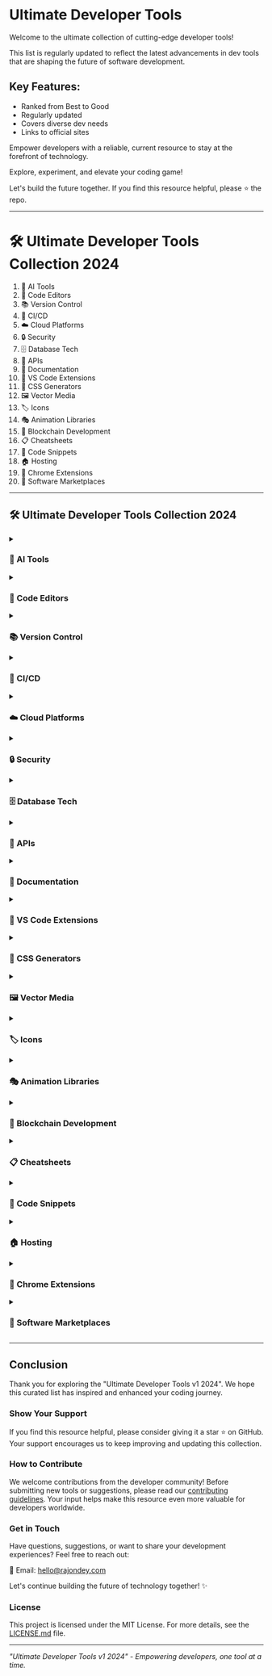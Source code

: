 # Ultimate Developer Tools

Welcome to the ultimate collection of cutting-edge developer tools!

This list is regularly updated to reflect the latest advancements in dev tools that are shaping the future of software development.

## Key Features:

- Ranked from Best to Good
- Regularly updated
- Covers diverse dev needs
- Links to official sites

Empower developers with a reliable, current resource to stay at the forefront of technology.

Explore, experiment, and elevate your coding game!

Let's build the future together.
If you find this resource helpful, please ⭐ the repo.

---

# 🛠️ Ultimate Developer Tools Collection 2024

1. 🤖 AI Tools
2. 📝 Code Editors
3. 📚 Version Control
4. 🔄 CI/CD
5. ☁️ Cloud Platforms
6. 🔒 Security
7. 🗄️ Database Tech
8. 🔌 APIs
9. 📖 Documentation
10. 🧩 VS Code Extensions
11. 🎨 CSS Generators
12. 🖼️ Vector Media
13. 🏷️ Icons
14. 🎭 Animation Libraries
15. 🔗 Blockchain Development
16. 📋 Cheatsheets
17. 🧩 Code Snippets
18. 🏠 Hosting
19. 🧭 Chrome Extensions
20. 🛒 Software Marketplaces

---

## 🛠️ Ultimate Developer Tools Collection 2024

<details>
  <summary><h3>🤖 AI Tools</h3></summary>

1. [**GitHub Copilot**](https://github.com/features/copilot) - AI-powered code completion
2. [**ChatGPT**](https://chat.openai.com/) - Versatile AI coding assistant
3. [**OpenAI API**](https://openai.com/api/) - Integrate AI into applications
4. [**Google Bard**](https://bard.google.com/) - AI for coding ideas
5. [**Claude**](https://www.anthropic.com/) - Advanced AI for complex tasks
6. [Amazon CodeWhisperer](https://aws.amazon.com/codewhisperer/) - AWS-focused AI code generator
7. [Tabnine](https://www.tabnine.com/) - Personalized code completion
8. [DeepMind AlphaCode](https://alphacode.deepmind.com/) - AI for complex programming
9. [IBM Watson Studio](https://www.ibm.com/cloud/watson-studio) - Comprehensive AI development platform
10. [Hugging Face Transformers](https://huggingface.co/transformers/) - Open-source ML models

</details>
<details>
  <summary><h3>📝 Code Editors</h3></summary>

1. [**Visual Studio Code**](https://code.visualstudio.com/) - Versatile, extensible editor
2. [**JetBrains IDEs**](https://www.jetbrains.com/) - Language-specific professional IDEs
3. [Sublime Text](https://www.sublimetext.com/) - Fast, lightweight text editor
4. [Vim](https://www.vim.org/) - Highly configurable terminal editor
5. [Atom](https://atom.io/) - Hackable text editor

</details>
<details>
  <summary><h3>📚 Version Control</h3></summary>

1. [**Git**](https://git-scm.com/) - Distributed version control system
2. [**GitHub**](https://github.com/) - Git repository hosting and collaboration
3. [**GitLab**](https://about.gitlab.com/) - DevOps platform with Git repository
4. [Bitbucket](https://bitbucket.org/) - Git and Mercurial code management

</details>
<details>
  <summary><h3>🔄 CI/CD</h3></summary>

1. [**Jenkins**](https://www.jenkins.io/) - Extensible automation server
2. [**GitLab CI/CD**](https://docs.gitlab.com/ee/ci/) - Integrated CI/CD in GitLab
3. [**GitHub Actions**](https://github.com/features/actions) - CI/CD integrated with GitHub
4. [CircleCI](https://circleci.com/) - Cloud-native CI/CD platform
5. [Travis CI](https://travis-ci.org/) - Distributed CI for open source
6. [Azure DevOps](https://azure.microsoft.com/en-us/services/devops/) - Microsoft's end-to-end DevOps solution
7. [TeamCity](https://www.jetbrains.com/teamcity/) - Powerful CI/CD by JetBrains

</details>
<details>
  <summary><h3>☁️ Cloud Platforms</h3></summary>

1. [**Amazon Web Services (AWS)**](https://aws.amazon.com/) - Comprehensive cloud computing platform
2. [**Microsoft Azure**](https://azure.microsoft.com/) - Cloud services for building, testing, deploying, and managing applications
3. [**Google Cloud Platform (GCP)**](https://cloud.google.com/) - Suite of cloud computing services
4. [DigitalOcean](https://www.digitalocean.com/) - Cloud infrastructure provider focused on simplicity
5. [Heroku](https://www.heroku.com/) - Platform as a Service (PaaS) for easy application deployment
6. [IBM Cloud](https://www.ibm.com/cloud) - Enterprise-grade cloud computing solutions
7. [Oracle Cloud](https://www.oracle.com/cloud/) - Comprehensive set of cloud solutions
8. [Alibaba Cloud](https://www.alibabacloud.com/) - Leading cloud provider in Asia

</details>
<details>
  <summary><h3>🔒 Security</h3></summary>

1. [**OWASP**](https://owasp.org/) - Open source security community and resources
2. [**Snyk**](https://snyk.io/) - Developer-first security platform
3. [**SonarQube**](https://www.sonarqube.org/) - Code quality and security static analysis
4. [Burp Suite](https://portswigger.net/burp) - Web application security testing
5. [Acunetix](https://www.acunetix.com/) - Web application security scanner
6. [Veracode](https://www.veracode.com/) - Application security testing platform
7. [HackerOne](https://www.hackerone.com/) - Bug bounty and vulnerability coordination platform

</details>
<details>
  <summary><h3>🗄️ Database Tech</h3></summary>

1. [**PostgreSQL**](https://www.postgresql.org/) - Advanced open-source relational database
2. [**MySQL**](https://www.mysql.com/) - Popular open-source relational database
3. [**MongoDB**](https://www.mongodb.com/) - Document-oriented NoSQL database
4. [Redis](https://redis.io/) - In-memory data structure store
5. [Elasticsearch](https://www.elastic.co/elasticsearch/) - Distributed search and analytics engine
6. [Cassandra](https://cassandra.apache.org/) - Highly scalable NoSQL database
7. [SQLite](https://www.sqlite.org/) - Lightweight, serverless relational database
8. [Oracle Database](https://www.oracle.com/database/) - Enterprise-grade relational database
9. [Microsoft SQL Server](https://www.microsoft.com/en-us/sql-server/) - Relational database management system
10. [Neo4j](https://neo4j.com/) - Graph database platform
11. [Couchbase](https://www.couchbase.com/) - Distributed NoSQL cloud database
12. [InfluxDB](https://www.influxdata.com/) - Time series database

</details>
<details>
  <summary><h3>🔌 APIs</h3></summary>

1. [**Postman**](https://www.postman.com/) - API development and testing platform
2. [**Swagger/OpenAPI**](https://swagger.io/) - API documentation and design tools
3. [**GraphQL**](https://graphql.org/) - Query language for APIs
4. [REST](https://restfulapi.net/) - Representational State Transfer architectural style
5. [gRPC](https://grpc.io/) - High-performance RPC framework
6. [Apollo](https://www.apollographql.com/) - GraphQL implementation platform
7. [Insomnia](https://insomnia.rest/) - API client and design platform
8. [API Gateway (AWS/Azure/GCP)](https://aws.amazon.com/api-gateway/) - Managed API management services
9. [FastAPI](https://fastapi.tiangolo.com/) - Modern Python web framework for building APIs
10. [JSON:API](https://jsonapi.org/) - Specification for building APIs in JSON

</details>

<details>
  <summary><h3>📖 Documentation</h3></summary>

1. [**Notion**](https://www.notion.so/) - All-in-one workspace for notes, docs, and collaboration
2. [**Markdown**](https://www.markdownguide.org/) - Lightweight markup language for creating formatted text
3. [**Read the Docs**](https://readthedocs.org/) - Documentation hosting platform
4. [GitBook](https://www.gitbook.com/) - Modern documentation platform
5. [Confluence](https://www.atlassian.com/software/confluence) - Team workspace for documentation and collaboration
6. [Sphinx](https://www.sphinx-doc.org/) - Documentation generator, especially popular in Python community
7. [Swagger UI](https://swagger.io/tools/swagger-ui/) - Interactive API documentation

</details>
<details>
  <summary><h3>🧩 VS Code Extensions</h3></summary>

1. [**IntelliCode**](https://marketplace.visualstudio.com/items?itemName=VisualStudioExptTeam.vscodeintellicode) - AI-assisted development
2. [**Prettier**](https://marketplace.visualstudio.com/items?itemName=esbenp.prettier-vscode) - Code formatter
3. [**ESLint**](https://marketplace.visualstudio.com/items?itemName=dbaeumer.vscode-eslint) - JavaScript linter
4. [GitLens](https://marketplace.visualstudio.com/items?itemName=eamodio.gitlens) - Git supercharged
5. [Live Share](https://marketplace.visualstudio.com/items?itemName=MS-vsliveshare.vsliveshare) - Real-time collaboration
6. [Docker](https://marketplace.visualstudio.com/items?itemName=ms-azuretools.vscode-docker) - Docker support
7. [Python](https://marketplace.visualstudio.com/items?itemName=ms-python.python) - Python language support
8. [REST Client](https://marketplace.visualstudio.com/items?itemName=humao.rest-client) - REST API testing tool
9. [CodeSnap](https://marketplace.visualstudio.com/items?itemName=adpyke.codesnap) - Take beautiful screenshots of your code
10. [CSS Formatter](https://marketplace.visualstudio.com/items?itemName=aeschli.vscode-css-formatter) - CSS, SCSS, Less formatter
11. [ES7+ React/Redux/React-Native snippets](https://marketplace.visualstudio.com/items?itemName=dsznajder.es7-react-js-snippets) - JavaScript and React/Redux snippets
12. [indent-rainbow](https://marketplace.visualstudio.com/items?itemName=oderwat.indent-rainbow) - Makes indentation easier to read
13. [Markdown All in One](https://marketplace.visualstudio.com/items?itemName=yzhang.markdown-all-in-one) - All you need to write Markdown
14. [Material Icon Theme](https://marketplace.visualstudio.com/items?itemName=PKief.material-icon-theme) - Material Design Icons for Visual Studio Code
15. [Turbo Console Log](https://marketplace.visualstudio.com/items?itemName=ChakrounAnas.turbo-console-log) - Automating the process of writing meaningful log messages
16. [vscode-icons](https://marketplace.visualstudio.com/items?itemName=vscode-icons-team.vscode-icons) - Icons for Visual Studio Code

</details>
<details>
  <summary><h3>🎨 CSS Generators</h3></summary>

1. [**CSS Gradient Generator**](https://cssgradient.io/) - Create and customize gradients
2. [**Flexbox Generator**](https://loading.io/flexbox/) - Visual tool for creating Flexbox layouts
3. [**CSS Grid Generator**](https://cssgrid-generator.netlify.app/) - Visual tool for creating CSS Grid layouts
4. [Keyframes](https://keyframes.app/) - Browser-based, visual CSS animation creator
5. [Blobmaker](https://www.blobmaker.app/) - Generate organic SVG shapes
6. [Neumorphism.io](https://neumorphism.io/#e0e0e0) - Generate soft UI CSS code
7. [Best CSS Button Generator](https://www.bestcssbuttongenerator.com/) - Create custom CSS buttons
8. [BGJar](https://bgjar.com/) - Generate beautiful background patterns
9. [CSS Clip-path Maker](https://bennettfeely.com/clippy/) - Create complex shapes using clip-path
10. [CSS Box Shadow Generator](https://cssgenerator.org/box-shadow-css-generator.html) - Generate box shadows
11. [CSS Animation Generator](https://animista.net/) - Create custom CSS animations

</details>
<details>
  <summary><h3>🖼️ Vector Media</h3></summary>

<h4>📸 Images:</h4>

1. [**Unsplash**](https://unsplash.com/) - Beautiful free images & pictures
2. [**Pexels**](https://www.pexels.com/) - Free stock photos & videos
3. [Pixabay](https://pixabay.com/) - Free images & royalty-free stock
4. [Freepik](https://www.freepik.com/) - Graphic resources for everyone

<h4>🎞️ Videos:</h4>

1. [**Pexels Videos**](https://www.pexels.com/videos/) - Free stock videos
2. [**Videvo**](https://www.videvo.net/) - Free stock footage & motion graphics
3. [Pixabay Videos](https://pixabay.com/videos/) - Free stock video footage

<h4>🔣 Icons:</h4>

1. [**Flaticon**](https://www.flaticon.com/) - The largest database of free icons
2. [**Iconscout**](https://iconscout.com/) - Free Download Icons, Illustrations, and Stock Photos
3. [SVG Repo](https://www.svgrepo.com/) - Free SVG Vectors and Icons
4. [Iconfinder](https://www.iconfinder.com/) - Icons, illustrations, and stock photos

<h4>🖋️ Vector Illustrations:</h4>

1. [**Undraw**](https://undraw.co/illustrations) - Open-source illustrations for any idea
2. [**Storyset**](https://storyset.com/) - Editable illustrations for your next project
3. [Vecteezy](https://www.vecteezy.com/) - Free vector art, stock photos & videos
4. [Drawkit](https://www.drawkit.io/) - Beautiful, free illustrations
5. [Humaaans](https://www.humaaans.com/) - Mix-and-match illustrations of people
6. [Artify Illustrations](https://www.artify.co/illustrations-figma) - Illustrations for Figma

</details>
<details>
  <summary><h3>🏷️ Icons</h3></summary>

1. [**Font Awesome**](https://fontawesome.com/) - Vector icons and social logos
2. [**Material Icons**](https://material.io/resources/icons/) - Google's Material Design icons
3. [**Feather Icons**](https://feathericons.com/) - Simply beautiful open source icons
4. [Ionicons](https://ionicons.com/) - Premium designed icons for use in web, iOS, Android, and desktop apps
5. [Heroicons](https://heroicons.com/) - Beautiful hand-crafted SVG icons, by the makers of Tailwind CSS
6. [Flaticon](https://www.flaticon.com/) - The largest database of free icons
7. [Iconscout](https://iconscout.com/) - Free Download Icons, Illustrations, and Stock Photos
8. [The Noun Project](https://thenounproject.com/) - Icons and photos for everything
9. [Remix Icon](https://remixicon.com/) - Open source icon library
10. [Tabler Icons](https://tabler-icons.io/) - Over 1950 free MIT-licensed high-quality SVG icons
11. [Simple Icons](https://simpleicons.org/) - Free SVG icons for popular brands
12. [Iconify](https://iconify.design/) - All popular icon sets, one framework

</details>
<details>
  <summary><h3>🎭 Animation Libraries</h3></summary>

1. [**GSAP (GreenSock Animation Platform)**](https://greensock.com/gsap/) - Professional-grade JavaScript animation for the modern web
2. [**Anime.js**](https://animejs.com/) - A lightweight JavaScript animation library
3. [**Three.js**](https://threejs.org/) - 3D library for JavaScript
4. [Motion One](https://motion.dev/) - A new animation library, built on the Web Animations API
5. [AOS (Animate On Scroll)](https://michalsnik.github.io/aos/) - Animate elements as you scroll down, and up
6. [Popmotion](https://popmotion.io/) - Simple animation libraries for delightful user interfaces
7. [Vivus](https://maxwellito.github.io/vivus/) - JavaScript library to make drawing animation on SVG
8. [Mo.js](https://mojs.github.io/) - Motion graphics toolbelt for the web
9. [Typed.js](https://mattboldt.com/demos/typed-js/) - A JavaScript Typing Animation Library
10. [ScrollReveal](https://scrollrevealjs.org/) - Easy scroll animations for web and mobile browsers
11. [Barba.js](https://barba.js.org/) - Create fluid and smooth transitions between your website's pages

</details>
<details>
  <summary><h3>🔗 Blockchain Development</h3></summary>

1. [**Ethereum**](https://ethereum.org/) - Decentralized platform for applications
    - [Solidity](https://docs.soliditylang.org/) - Contract-oriented programming language
    - [Web3.js](https://web3js.readthedocs.io/) - Ethereum JavaScript API
    - [Truffle](https://www.trufflesuite.com/) - Development environment, testing framework and asset pipeline
2. [**Hyperledger**](https://www.hyperledger.org/) - Open source blockchain technologies
3. [**Corda**](https://www.corda.net/) - Open source blockchain platform for business
4. [Binance Smart Chain](https://www.binance.org/en/smartChain) - Blockchain network for running smart contract-based applications
5. [Polkadot](https://polkadot.network/) - Multi-chain network for customized side-chains
6. [EOSIO](https://eos.io/) - Blockchain protocol powered by the native cryptocurrency EOS
7. [Stellar](https://www.stellar.org/) - Open network for storing and moving money
8. [Cardano](https://cardano.org/) - Blockchain platform for changemakers, innovators, and visionaries
9. [Tezos](https://tezos.com/) - Self-amending blockchain network

<h4>Development Tools:</h4>

- [Remix](https://remix.ethereum.org/) - Browser-based IDE for Solidity
- [Ganache](https://www.trufflesuite.com/ganache) - Personal blockchain for Ethereum development
- [MetaMask](https://metamask.io/) - Crypto wallet & gateway to blockchain apps
- [Hardhat](https://hardhat.org/) - Ethereum development environment for professionals

</details>
<details>
  <summary><h3>📋 Cheatsheets</h3></summary>

1. [**OverAPI**](https://overapi.com/) - Collecting all cheat sheets
2. [**HTML Cheatsheet**](https://htmlcheatsheet.com/) - Interactive HTML cheat sheet
3. [**CSS Cheatsheet**](https://htmlcheatsheet.com/css/) - Interactive CSS cheat sheet
4. [JavaScript Cheatsheet](https://htmlcheatsheet.com/js/) - Interactive JavaScript cheat sheet
5. [Git Cheatsheet](https://education.github.com/git-cheat-sheet-education.pdf) - GitHub's Git cheat sheet
6. [React Cheatsheet](https://reactcheatsheet.com/) - React cheat sheet with search
7. [Vue.js Cheatsheet](https://vue-cheatsheet.themeselection.com/) - Vue.js cheat sheet
8. [Python Cheatsheet](https://www.pythoncheatsheet.org/) - Comprehensive Python cheatsheet
9. [SQL Cheatsheet](https://www.sqltutorial.org/sql-cheat-sheet/) - SQL cheat sheet
10. [Markdown Cheatsheet](https://github.com/adam-p/markdown-here/wiki/Markdown-Cheatsheet) - Markdown cheat sheet
11. [Flexbox Cheatsheet](https://yoksel.github.io/flex-cheatsheet/) - Flexbox cheat sheet
12. [Grid Cheatsheet](https://grid.malven.co/) - CSS Grid cheat sheet
13. [Vim Cheatsheet](https://vim.rtorr.com/) - Vim cheat sheet
14. [Docker Cheatsheet](https://www.docker.com/sites/default/files/d8/2019-09/docker-cheat-sheet.pdf) - Docker cheat sheet

</details>
<details>
  <summary><h3>🧩 Code Snippets</h3></summary>

1. [**GitHub Gists**](https://gist.github.com/) - Share your code snippets with others
2. [**CodePen**](https://codepen.io/) - Social development environment for front-end designers and developers
3. [**JSFiddle**](https://jsfiddle.net/) - Online editor for web snippets (HTML, CSS, JavaScript)
4. [LeetCode Discuss](https://leetcode.com/discuss/) - Community-driven platform to share coding solutions and discuss problems
5. [Carbon](https://carbon.now.sh/) - Create beautiful images of your source code to share on social media or blogs
6. [Repl.it](https://replit.com/~) - Collaborative browser-based IDE that supports multiple languages
7. [Ray.so](https://ray.so/) – Turn your code into beautiful images ready to share on social media platforms

</details>
<details>
  <summary><h3>🏠 Hosting</h3></summary>

### Shared Hosting

Shared hosting is where multiple websites share resources on a single server. It's cost-effective and suitable for small websites or beginners.

1. [**Bluehost**](https://www.bluehost.com/) - Popular, WordPress-recommended hosting
2. [**SiteGround**](https://www.siteground.com/) - Fast, secure hosting with great support
3. [**Hostinger**](https://www.hostinger.com/) - Affordable hosting with good performance
4. [HostGator](https://www.hostgator.com/) - User-friendly hosting for various needs
5. [DreamHost](https://www.dreamhost.com/) - Reliable hosting with privacy focus

### Cloud Hosting

Cloud hosting uses a network of connected virtual and physical servers, offering scalability and reliability. Ideal for websites with varying traffic levels.

1. [**Amazon Web Services (AWS)**](https://aws.amazon.com/) - Comprehensive cloud services
2. [**Google Cloud Platform (GCP)**](https://cloud.google.com/) - Scalable cloud solutions
3. [**Microsoft Azure**](https://azure.microsoft.com/) - Enterprise-grade cloud computing
4. [DigitalOcean](https://www.digitalocean.com/) - Developer-friendly cloud platform
5. [Linode](https://www.linode.com/) - High-performance SSD Linux servers

### Managed WordPress Hosting

Specialized hosting optimized for WordPress sites, offering enhanced security, performance, and WordPress-specific support.

1. [**WP Engine**](https://wpengine.com/) - Premium managed WordPress hosting
2. [Kinsta](https://kinsta.com/) - Managed WordPress hosting powered by Google Cloud
3. [Flywheel](https://getflywheel.com/) - WordPress hosting for designers and agencies

### Static Site Hosting

Hosting for websites with fixed content, typically built with static site generators. Offers fast loading times and enhanced security.

1. [Netlify](https://www.netlify.com/) - Modern static website hosting and automation
2. [Vercel](https://vercel.com/) - Hosting for JAMstack and serverless deployment
3. [GitHub Pages](https://pages.github.com/) - Free hosting directly from your GitHub repo

### Platform as a Service (PaaS)

PaaS provides a platform for developers to build, run, and manage applications without the complexity of maintaining the infrastructure.

1. [Heroku](https://www.heroku.com/) - Container-based cloud platform
2. [Platform.sh](https://platform.sh/) - PaaS for agile development and deployment

### Domain Registrars (often bundled with hosting)

1. [Namecheap](https://www.namecheap.com/) - Domain registration and web hosting
2. [Google Domains](https://domains.google/) - Domain registration service by Google

### VPS & Dedicated Servers

Virtual Private Servers (VPS) and Dedicated Servers offer more control and resources, suitable for larger websites or applications requiring specific configurations.

1. [Vultr](https://www.vultr.com/) - High-performance SSD cloud instances
2. [OVHcloud](https://www.ovhcloud.com/) - European cloud and dedicated server provider

</details>
<details>
  <summary><h3>🧭 Chrome Extensions</h3></summary>

1. [**Web Developer**](https://chrome.google.com/webstore/detail/web-developer/bfbameneiokkgbdmiekhjnmfkcnldhhm) - Adds a toolbar with various web development tools.
2. [**Lighthouse**](https://chrome.google.com/webstore/detail/lighthouse/blipmdconlkpinefehnmjammfjpmpbjk) - Automated tool for improving web page quality.
3. [**JSON Formatter**](https://chrome.google.com/webstore/detail/json-formatter/bcjindcccaagfpapjjmafapmmgkkhgoa) - Makes JSON easy to read.
4. [React Developer Tools](https://chrome.google.com/webstore/detail/react-developer-tools/fmkadmapgofadopljbjfkapdkoienihi) - Adds React debugging tools to Chrome DevTools.
5. [Vue.js devtools](https://chrome.google.com/webstore/detail/vuejs-devtools/nhdogjmejiglipccpnnnanhbledajbpd) - Adds Vue.js debugging tools to Chrome DevTools.
6. [Wappalyzer](https://chrome.google.com/webstore/detail/wappalyzer/gppongmhjkpfnbhagpmjfkannfbllamg) - Identifies web technologies used on websites.
7. [ColorZilla](https://chrome.google.com/webstore/detail/colorzilla/bhlhnicpbhignbdhedgjhgdocnmhomnp) - Color picker and eyedropper tool.
8. [CSS Peeper](https://chrome.google.com/webstore/detail/css-peeper/mbnbehikldjhnfehhnaidhjhoofhpehk) - Extract CSS and build beautiful styleguides.
9. [Clear Cache](https://chrome.google.com/webstore/detail/clear-cache/cppjkneekbjaeellbfkmgnhonkkjfpdn) - Clear your cache and browsing data with a single click.
10. [WhatFont](https://chrome.google.com/webstore/detail/whatfont/jabopobgcpjmedljpbcaablpmlmfcogm) - The easiest way to identify fonts on web pages.
11. [Locator JS](https://chrome.google.com/webstore/detail/locatorjs/npbfdllefekhdplbkdigpncggmojpefi) - Quickly locate the source of JS errors and console.logs in your source code.

</details>
<details>
  <summary><h3>🛒 Software Marketplaces</h3></summary>

1. [**GitHub Marketplace**](https://github.com/marketplace) - Apps and actions to customize your GitHub workflow.
2. [**Visual Studio Marketplace**](https://marketplace.visualstudio.com/) - Extensions for Visual Studio, Azure DevOps Services, Azure DevOps Server and Visual Studio Code.
3. [**Envato Market**](https://themeforest.net/) - Includes ThemeForest and CodeCanyon for WordPress themes, plugins, and more.
4. [Docker Hub](https://hub.docker.com/) - Container images for Docker.
5. [NPM](https://www.npmjs.com/) - JavaScript packages for Node.js.
6. [Atlassian Marketplace](https://marketplace.atlassian.com/) - Add-ons for Atlassian products like Jira and Confluence.
7. [AppSumo](https://appsumo.com/) - Marketplace for digital products and services, often offering lifetime deals on software tools.
8. [Product Hunt](https://www.producthunt.com/) - Platform for discovering and launching new tech products.

</details>

---

## Conclusion

Thank you for exploring the "Ultimate Developer Tools v1 2024". We hope this curated list has inspired and enhanced your coding journey.

### Show Your Support

If you find this resource helpful, please consider giving it a star ⭐ on GitHub. Your support encourages us to keep improving and updating this collection.

### How to Contribute

We welcome contributions from the developer community! Before submitting new tools or suggestions, please read our [contributing guidelines](CONTRIBUTING.md). Your input helps make this resource even more valuable for developers worldwide.

### Get in Touch

Have questions, suggestions, or want to share your development experiences? Feel free to reach out:

📧 Email: hello@rajondey.com

Let's continue building the future of technology together! ✨

### License

This project is licensed under the MIT License. For more details, see the [LICENSE.md](LICENSE.md) file.

---

*"Ultimate Developer Tools v1 2024" - Empowering developers, one tool at a time.*
